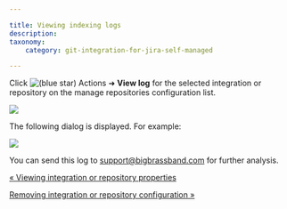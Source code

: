 ```yaml
---

title: Viewing indexing logs
description:
taxonomy:
    category: git-integration-for-jira-self-managed

---
```

Click ![(blue star)](/wiki/s/-1639011364/6452/8b4898d3c114827e64ec143b4fa79bb76a6cfa5b/_/images/icons/emoticons/star_blue.png) Actions ➜ **View log** for the selected integration or repository on the manage repositories configuration list.

![](https://bigbrassband.atlassian.net/wiki/download/thumbnails/1930397702/gitserver-view-logs-actions.png?version=1&modificationDate=1630642853767&cacheVersion=1&api=v2&width=680&height=349)

The following dialog is displayed. For example:

![](https://bigbrassband.atlassian.net/wiki/download/thumbnails/1930397702/gitserver-view-logs-dialog.png?version=1&modificationDate=1630642853995&cacheVersion=1&api=v2&width=680&height=425)


You can send this log to [support@bigbrassband.com](mailto:support@bigbrassband.com) for further analysis.

[« Viewing integration or repository properties](/wiki/spaces/GIJDC/pages/1930397673/View+integration+or+repository+properties)

[Removing integration or repository configuration »](/wiki/spaces/GIJDC/pages/1930397738/Removing+integration+or+repository+configuration)

